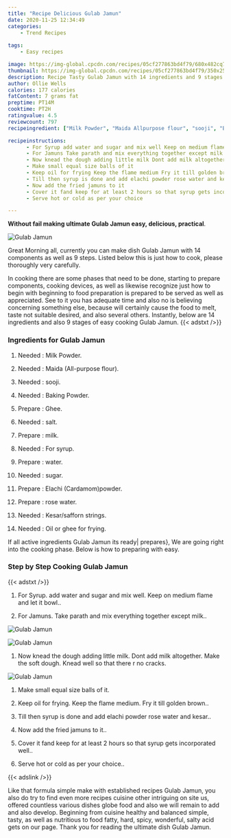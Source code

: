 ```yaml
---
title: "Recipe Delicious Gulab Jamun"
date: 2020-11-25 12:34:49
categories:
    - Trend Recipes
    
tags:
    - Easy recipes

image: https://img-global.cpcdn.com/recipes/05cf277863bd4f79/680x482cq70/gulab-jamun-recipe-main-photo.jpg
thumbnail: https://img-global.cpcdn.com/recipes/05cf277863bd4f79/350x250cq70/gulab-jamun-recipe-main-photo.jpg
description: Recipe Tasty Gulab Jamun with 14 ingredients and 9 stages of easy cooking.
author: Ollie Wells
calories: 177 calories
fatContent: 7 grams fat
preptime: PT14M
cooktime: PT2H
ratingvalue: 4.5
reviewcount: 797
recipeingredient: ["Milk Powder", "Maida Allpurpose flour", "sooji", "Baking Powder", "Ghee", "salt", "milk", "For syrup", "water", "sugar", "Elachi Cardamompowder", "rose water", "Kesarsafforn strings", "Oil or ghee for frying"]

recipeinstructions: 
      - For Syrup add water and sugar and mix well Keep on medium flame and let it bowl 
      - For Jamuns Take parath and mix everything together except milk 
      - Now knead the dough adding little milk Dont add milk altogether Make the soft dough Knead well so that there r no cracks 
      - Make small equal size balls of it 
      - Keep oil for frying Keep the flame medium Fry it till golden brown 
      - Till then syrup is done and add elachi powder rose water and kesar 
      - Now add the fried jamuns to it 
      - Cover it fand keep for at least 2 hours so that syrup gets incorporated well 
      - Serve hot or cold as per your choice

---
```




**Without fail making ultimate Gulab Jamun easy, delicious, practical**. 


![Gulab Jamun](https://img-global.cpcdn.com/recipes/05cf277863bd4f79/680x482cq70/gulab-jamun-recipe-main-photo.jpg "Gulab Jamun")




Great Morning all, currently you can make dish Gulab Jamun with 14 components as well as 9 steps. Listed below this is just how to cook, please thoroughly very carefully.

In cooking there are some phases that need to be done, starting to prepare components, cooking devices, as well as likewise recognize just how to begin with beginning to food preparation is prepared to be served as well as appreciated. See to it you has adequate time and also no is believing concerning something else, because will certainly cause the food to melt, taste not suitable desired, and also several others. Instantly, below are 14 ingredients and also 9 stages of easy cooking Gulab Jamun.
{{< adstxt />}}

### Ingredients for Gulab Jamun


1. Needed  : Milk Powder.

1. Needed  : Maida (All-purpose flour).

1. Needed  : sooji.

1. Needed  : Baking Powder.

1. Prepare  : Ghee.

1. Needed  : salt.

1. Prepare  : milk.

1. Needed  : For syrup.

1. Prepare  : water.

1. Needed  : sugar.

1. Prepare  : Elachi (Cardamom)powder.

1. Prepare  : rose water.

1. Needed  : Kesar/safforn strings.

1. Needed  : Oil or ghee for frying.



If all active ingredients Gulab Jamun its ready| prepares}, We are going right into the cooking phase. Below is how to preparing with easy.

### Step by Step Cooking Gulab Jamun

{{< adstxt />}}


1. For Syrup. add water and sugar and mix well. Keep on medium flame and let it bowl..



1. For Jamuns. Take parath and mix everything together except milk..



![Gulab Jamun](https://img-global.cpcdn.com/steps/a2c877c39ab782db/160x128cq70/gulab-jamun-recipe-step-2-photo.jpg" "Gulab Jamun")

![Gulab Jamun](https://img-global.cpcdn.com/steps/449b621bff9ba01a/160x128cq70/gulab-jamun-recipe-step-2-photo.jpg" "Gulab Jamun")



1. Now knead the dough adding little milk. Dont add milk altogether. Make the soft dough. Knead well so that there r no cracks.



![Gulab Jamun](https://img-global.cpcdn.com/steps/5c2845dd90523b9f/160x128cq70/gulab-jamun-recipe-step-3-photo.jpg" "Gulab Jamun")



1. Make small equal size balls of it.



1. Keep oil for frying. Keep the flame medium. Fry it till golden brown..



1. Till then syrup is done and add elachi powder rose water and kesar..



1. Now add the fried jamuns to it..



1. Cover it fand keep for at least 2 hours so that syrup gets incorporated well..



1. Serve hot or cold as per your choice..





{{< adslink />}}

Like that formula simple make with established recipes Gulab Jamun, you also do try to find even more recipes cuisine other intriguing on site us, offered countless various dishes globe food and also we will remain to add and also develop. Beginning from cuisine healthy and balanced simple, tasty, as well as nutritious to food fatty, hard, spicy, wonderful, salty acid gets on our page. Thank you for reading the ultimate dish Gulab Jamun.

